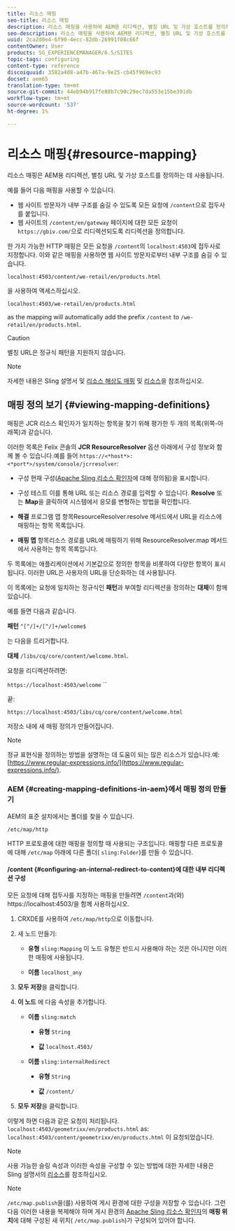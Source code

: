 ```yaml
---
title: 리소스 매핑
seo-title: 리소스 매핑
description: 리소스 매핑을 사용하여 AEM용 리디렉션, 별칭 URL 및 가상 호스트를 정의하는 방법을 알아봅니다.
seo-description: 리소스 매핑을 사용하여 AEM용 리디렉션, 별칭 URL 및 가상 호스트를 정의하는 방법을 알아봅니다.
uuid: 2ca2d0e4-6f90-4ecc-82db-26991f08c66f
contentOwner: User
products: SG_EXPERIENCEMANAGER/6.5/SITES
topic-tags: configuring
content-type: reference
discoiquuid: 3582a4d8-a47b-467a-9e25-cb45f969ec93
docset: aem65
translation-type: tm+mt
source-git-commit: 44eb94b917fe88b7c90c29ec7da553e15be391db
workflow-type: tm+mt
source-wordcount: '537'
ht-degree: 1%

---
```



# 리소스 매핑{#resource-mapping}

리소스 매핑은 AEM용 리디렉션, 별칭 URL 및 가상 호스트를 정의하는 데 사용됩니다.

예를 들어 다음 매핑을 사용할 수 있습니다.

* 웹 사이트 방문자가 내부 구조를 숨길 수 있도록 모든 요청에 `/content`으로 접두사를 붙입니다.
* 웹 사이트의 `/content/en/gateway` 페이지에 대한 모든 요청이 `https://gbiv.com/`으로 리디렉션되도록 리디렉션을 정의합니다.

한 가지 가능한 HTTP 매핑은 모든 요청을 `/content`의 `localhost:4503`에 접두사로 지정합니다. 이와 같은 매핑을 사용하면 웹 사이트 방문자로부터 내부 구조를 숨길 수 있습니다.

`localhost:4503/content/we-retail/en/products.html`

을 사용하여 액세스하십시오.

`localhost:4503/we-retail/en/products.html`

as the mapping will automatically add the prefix `/content` to `/we-retail/en/products.html`.

>[!CAUTION]
>
>별칭 URL은 정규식 패턴을 지원하지 않습니다.

>[!NOTE]
>
>자세한 내용은 Sling 설명서 및 [리소스 해상도 매핑](https://sling.apache.org/site/resources.html) 및 [리소스](https://sling.apache.org/site/mappings-for-resource-resolution.html)을 참조하십시오.

## 매핑 정의 보기 {#viewing-mapping-definitions}

매핑은 JCR 리소스 확인자가 일치하는 항목을 찾기 위해 평가한 두 개의 목록(위쪽-아래쪽)과 같습니다.

이러한 목록은 Felix 콘솔의 **JCR ResourceResolver** 옵션 아래에서 구성 정보와 함께 볼 수 있습니다.예를 들어 `https://<*host*>:<*port*>/system/console/jcrresolver`:

* 구성
현재 구성([Apache Sling 리소스 확인자](/help/sites-deploying/osgi-configuration-settings.md#apacheslingresourceresolver)에 대해 정의됨)을 표시합니다.

* 구성 테스트
이를 통해 URL 또는 리소스 경로를 입력할 수 있습니다. **Resolve** 또는 **Map**&#x200B;을 클릭하여 시스템에서 응모를 변형하는 방법을 확인합니다.

* **해결**
프로그램 맵 항목ResourceResolver.resolve 메서드에서 URL을 리소스에 매핑하는 항목 목록입니다.

* **매핑 맵**
항목리소스 경로를 URL에 매핑하기 위해 ResourceResolver.map 메서드에서 사용하는 항목 목록입니다.

두 목록에는 애플리케이션에서 기본값으로 정의한 항목을 비롯하여 다양한 항목이 표시됩니다. 이러한 URL은 사용자의 URL을 단순화하는 데 사용됩니다.

이 목록에는 요청에 일치하는 정규식인 **패턴**&#x200B;과 부여할 리디렉션을 정의하는 **대체**&#x200B;이 함께 있습니다.

예를 들면 다음과 같습니다.

**패턴** `^[^/]+/[^/]+/welcome$`

는 다음을 트리거합니다.

**대체** `/libs/cq/core/content/welcome.html`.

요청을 리디렉션하려면:

`https://localhost:4503/welcome` ``

끝:

`https://localhost:4503/libs/cq/core/content/welcome.html`

저장소 내에 새 매핑 정의가 만들어집니다.

>[!NOTE]
>
>정규 표현식을 정의하는 방법을 설명하는 데 도움이 되는 많은 리소스가 있습니다.예: [https://www.regular-expressions.info/](https://www.regular-expressions.info/).

### AEM {#creating-mapping-definitions-in-aem}에서 매핑 정의 만들기

AEM의 표준 설치에서는 폴더를 찾을 수 있습니다.

`/etc/map/http`

HTTP 프로토콜에 대한 매핑을 정의할 때 사용되는 구조입니다. 매핑할 다른 프로토콜에 대해 `/etc/map` 아래에 다른 폴더( `sling:Folder`)를 만들 수 있습니다.

#### /content {#configuring-an-internal-redirect-to-content}에 대한 내부 리디렉션 구성

모든 요청에 대해 접두사를 지정하는 매핑을 만들려면 `/content`과(와) https://localhost:4503/을 함께 사용하십시오.

1. CRXDE를 사용하여 `/etc/map/http`으로 이동합니다.

1. 새 노드 만들기:

   * **유형** `sling:Mapping`
이 노드 유형은 반드시 사용해야 하는 것은 아니지만 이러한 매핑에 사용됩니다.

   * **이름** `localhost_any`

1. **모두 저장**&#x200B;을 클릭합니다.
1. **이 노드** 에 다음 속성을 추가합니다.

   * **이름** `sling:match`

      * **유형** `String`

      * **값** `localhost.4503/`
   * **이름** `sling:internalRedirect`

      * **유형** `String`

      * **값** `/content/`


1. **모두 저장**&#x200B;을 클릭합니다.

이렇게 하면 다음과 같은 요청이 처리됩니다.
`localhost:4503/geometrixx/en/products.html`
as:
`localhost:4503/content/geometrixx/en/products.html`
이 요청되었습니다.

>[!NOTE]
>
>사용 가능한 슬링 속성과 이러한 속성을 구성할 수 있는 방법에 대한 자세한 내용은 Sling 설명서의 [리소스](https://sling.apache.org/site/mappings-for-resource-resolution.html)를 참조하십시오.

>[!NOTE]
>
>`/etc/map.publish`을(를) 사용하여 게시 환경에 대한 구성을 저장할 수 있습니다. 그런 다음 이러한 내용을 복제해야 하며 게시 환경의 [Apache Sling 리소스 확인자](/help/sites-deploying/osgi-configuration-settings.md#apacheslingresourceresolver)의 **매핑 위치**&#x200B;에 대해 구성된 새 위치( `/etc/map.publish`)가 구성되어 있어야 합니다.

